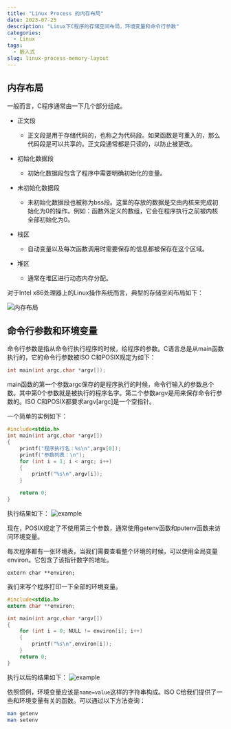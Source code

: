 ```yaml
---
title: "Linux Process 的内存布局"
date: 2023-07-25
description: "Linux下C程序的存储空间布局，环境变量和命令行参数"
categories:
  - Linux
tags:
  - 嵌入式
slug: linux-process-memory-layout
---
```


## 内存布局

一般而言，C程序通常由一下几个部分组成。

- 正文段

  - 正文段是用于存储代码的，也称之为代码段。如果函数是可重入的，那么代码段是可以共享的。正文段通常都是只读的，以防止被更改。

- 初始化数据段

  - 初始化数据段包含了程序中需要明确初始化的变量。

- 未初始化数据段

  - 未初始化数据段也被称为bss段。这里的存放的数据是交由内核来完成初始化为0的操作。例如：函数外定义的数组，它会在程序执行之前被内核全部初始化为0。

- 栈区

  - 自动变量以及每次函数调用时需要保存的信息都被保存在这个区域。

- 堆区
  - 通常在堆区进行动态内存分配。

对于Intel x86处理器上的Linux操作系统而言，典型的存储空间布局如下：

![内存布局](/img/process_memory_layout.png)

## 命令行参数和环境变量

命令行参数是指从命令行执行程序的时候，给程序的参数。C语言总是从main函数执行的，它的命令行参数被ISO C和POSIX规定为如下：

```c
int main(int argc,char *argv[]);
```

main函数的第一个参数argc保存的是程序执行的时候，命令行输入的参数总个数。其中第0个参数就是被执行的程序名字。第二个参数argv是用来保存命令行参数的。ISO C和POSIX都要求argv[argc]是一个空指针。

一个简单的实例如下：

```c
#include<stdio.h>
int main(int argc,char *argv[])
{
    printf("程序执行名：%s\n",argv[0]);
    printf("参数列表：\n");
    for (int i = 1; i < argc; i++)
    {
        printf("%s\n",argv[i]);
    }

    return 0;
}
```

执行结果如下：
![example](/img/argc_argv_example.jpg)

现在，POSIX规定了不使用第三个参数，通常使用getenv函数和putenv函数来访问环境变量。

每次程序都有一张环境表，当我们需要查看整个环境的时候，可以使用全局变量environ。它包含了该指针数字的地址。

`extern char **environ;`

我们来写个程序打印一下全部的环境变量。

```c
#include<stdio.h>
extern char **environ;

int main(int argc,char *argv[])
{
    for (int i = 0; NULL != environ[i]; i++)
    {
        printf("%s\n",environ[i]);
    }
    return 0;
}
```

执行以后的结果如下：
![example](/img/environ_example.jpg)

依照惯例，环境变量应该是`name=value`这样的字符串构成。ISO C给我们提供了一些和环境变量有关的函数。可以通过以下方法查询：

```bash
man getenv
man setenv
```
